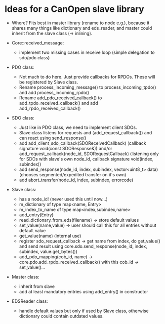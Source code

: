 # Ideas for a CanOpen slave library

* Where? Fits best in master library (rename to node e.g.), because it shares many things like dictionary and eds_reader,
	and master could inherit from the slave class (-> inlining).

* Core::received_message:
	- implement two missing cases in receive loop (simple delegation to sdo/pdo class)

* PDO class:
	- Not much to do here. Just provide callbacks for RPDOs. These will be registered by Slave class.
	- Rename process_incoming_message() to process_incoming_tpdo() and add process_incoming_rpdo()
	- Rename add_pdo_received_callback() to add_tpdo_received_callback() and add add_rpdo_received_callback()	

* SDO class:
	- Just like in PDO class, we need to implement client SDOs.
	- Slave class listens for requests and (add_request_callback()) and can react using send_response()
	- add add_client_sdo_callback(SDOReceivedCallback) (callback signature void(const SDOResponse&)) and/or
		add_request_callback(node_id, SDORequestCallback) (listening only for SDOs with slave's own node_id, callback signature void(index, subindex))
	- add send_response(node_id, index, subindex, vector<uint8_t> data) (chooses segmented/expedited transfer on it's own)
	- add abort_transfer(node_id, index, subindex, errorcode)

* Slave class:
	- has a node_id! (never used this until now...)
	- m_dictionary of type map<name, Entry>
	- m_index_to_name of type map<index,subindex,name>
	- add_entry(Entry)
	- read_dictionary_from_eds(filename)
		-> store default values
	- set_value(name,value)
		-> user should call this for all entries without default value
	- get_value(name) (internal use)
	- register sdo_request_callback
		-> get name from index, do get_value() and send result using core.sdo.send_response(node_id, index, subindex, value.get_bytes())
	- add_pdo_mapping(cob_id, name)
		-> core.pdo.add_rpdo_received_callback() with this cob_id -> set_value()...  

* Master class:
	- inherit from slave
	- add at least mandatory entries using add_entry() in constructor

* EDSReader class:
	- handle default values but only if used by Slave class, otherwise dictionary could contain outdated values.